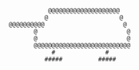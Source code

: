                 @@@@@@@@@@@@@@@@@@@@  
               @                    @
     @@@@@@@@@@                      @
            @                         @
            @                         @
            @@@@@@@@@@@@@@@@@@@@@@@@@@@ 
                 #              #
               #####          #####